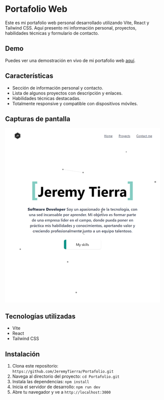 # Portafolio Web

Este es mi portafolio web personal desarrollado utilizando Vite, React y Tailwind CSS. Aquí presento mi información personal, proyectos, habilidades técnicas y formulario de contacto.

## Demo

Puedes ver una demostración en vivo de mi portafolio web [aquí](https://jeremytierra.vercel.app/).

## Características

- Sección de información personal y contacto.
- Lista de algunos proyectos con descripción y enlaces.
- Habilidades técnicas destacadas.
- Totalmente responsive y compatible con dispositivos móviles.

## Capturas de pantalla

![Captura 1](./src/images/imgPost/imgPortafolio.png)


## Tecnologías utilizadas

- Vite
- React
- Tailwind CSS

## Instalación

1. Clona este repositorio: `https://github.com/JeremyTierra/Portafolio.git`
2. Navega al directorio del proyecto: `cd Portafolio.git`
3. Instala las dependencias: `npm install`
4. Inicia el servidor de desarrollo: `npm run dev`
5. Abre tu navegador y ve a `http://localhost:3000`
